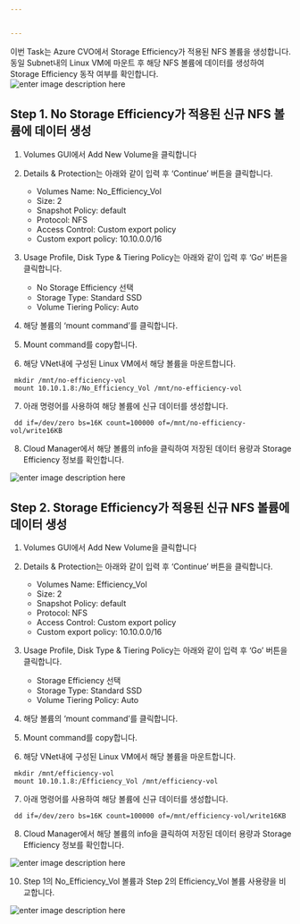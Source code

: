 ```yaml
---


---
```


<p>이번 Task는 Azure CVO에서 Storage Efficiency가 적용된 NFS 볼륨을 생성합니다. 동일 Subnet내의 Linux VM에 마운트 후 해당 NFS 볼륨에 데이터를 생성하여 Storage Efficiency 동작 여부를 확인합니다.<br>
<img src="https://github.com/netappkr/NDX_Handsonworkshop-/blob/master/Costsaving/Images/storage_efficiency.png?raw=true" alt="enter image description here"></p>
<h2 id="step-1.-no-storage-efficiency가-적용된-신규-nfs-볼륨에-데이터-생성">Step 1. No Storage Efficiency가 적용된 신규 NFS 볼륨에 데이터 생성</h2>
<ol>
<li>
<p>Volumes GUI에서 Add New Volume을 클릭합니다</p>
</li>
<li>
<p>Details &amp; Protection는 아래와 같이 입력 후 ‘Continue’ 버튼을 클릭합니다.</p>
<ul>
<li>Volumes Name: No_Efficiency_Vol</li>
<li>Size: 2</li>
<li>Snapshot Policy: default</li>
<li>Protocol: NFS</li>
<li>Access Control: Custom export policy</li>
<li>Custom export policy:  10.10.0.0/16</li>
</ul>
</li>
<li>
<p>Usage Profile, Disk Type &amp; Tiering Policy는 아래와 같이 입력 후 ‘Go’ 버튼을 클릭합니다.</p>
<ul>
<li>No Storage Efficiency 선택</li>
<li>Storage Type: Standard SSD</li>
<li>Volume Tiering Policy: Auto</li>
</ul>
</li>
<li>
<p>해당 볼륨의 ‘mount command’를 클릭합니다.</p>
</li>
<li>
<p>Mount command를 copy합니다.</p>
</li>
<li>
<p>해당 VNet내에 구성된 Linux VM에서 해당 볼륨을 마운트합니다.</p>
</li>
</ol>
<pre><code> mkdir /mnt/no-efficiency-vol
 mount 10.10.1.8:/No_Efficiency_Vol /mnt/no-efficiency-vol
</code></pre>
<ol start="7">
<li>아래 명령어를 사용하여 해당 볼륨에 신규 데이터를 생성합니다.</li>
</ol>
<pre><code> dd if=/dev/zero bs=16K count=100000 of=/mnt/no-efficiency-vol/write16KB
</code></pre>
<ol start="8">
<li>Cloud Manager에서 해당 볼륨의  info을 클릭하여 저장된 데이터 용량과 Storage Efficiency 정보를 확인합니다.</li>
</ol>
<p><img src="https://github.com/netappkr/NDX_Handsonworkshop-/blob/master/Costsaving/Images/cvo_no_efficiency.PNG?raw=true" alt="enter image description here"></p>
<h2 id="step-2.-storage-efficiency가-적용된-신규-nfs-볼륨에-데이터-생성">Step 2. Storage Efficiency가 적용된 신규 NFS 볼륨에 데이터 생성</h2>
<ol>
<li>
<p>Volumes GUI에서 Add New Volume을 클릭합니다</p>
</li>
<li>
<p>Details &amp; Protection는 아래와 같이 입력 후 ‘Continue’ 버튼을 클릭합니다.</p>
<ul>
<li>Volumes Name: Efficiency_Vol</li>
<li>Size: 2</li>
<li>Snapshot Policy: default</li>
<li>Protocol: NFS</li>
<li>Access Control: Custom export policy</li>
<li>Custom export policy:  10.10.0.0/16</li>
</ul>
</li>
<li>
<p>Usage Profile, Disk Type &amp; Tiering Policy는 아래와 같이 입력 후 ‘Go’ 버튼을 클릭합니다.</p>
<ul>
<li>Storage Efficiency 선택</li>
<li>Storage Type: Standard SSD</li>
<li>Volume Tiering Policy: Auto</li>
</ul>
</li>
<li>
<p>해당 볼륨의 ‘mount command’를 클릭합니다.</p>
</li>
<li>
<p>Mount command를 copy합니다.</p>
</li>
<li>
<p>해당 VNet내에 구성된 Linux VM에서 해당 볼륨을 마운트합니다.</p>
</li>
</ol>
<pre><code> mkdir /mnt/efficiency-vol
 mount 10.10.1.8:/Efficiency_Vol /mnt/efficiency-vol
</code></pre>
<ol start="7">
<li>아래 명령어를 사용하여 해당 볼륨에 신규 데이터를 생성합니다.</li>
</ol>
<pre><code> dd if=/dev/zero bs=16K count=100000 of=/mnt/efficiency-vol/write16KB
</code></pre>
<ol start="8">
<li>Cloud Manager에서 해당 볼륨의  info을 클릭하여 저장된 데이터 용량과 Storage Efficiency 정보를 확인합니다.</li>
</ol>
<p><img src="https://github.com/netappkr/NDX_Handsonworkshop-/blob/master/Costsaving/Images/cvo_efficiency.PNG?raw=true" alt="enter image description here"></p>
<ol start="10">
<li>Step 1의 No_Efficiency_Vol 볼륨과 Step 2의 Efficiency_Vol 볼륨 사용량을 비교합니다.</li>
</ol>
<p><img src="https://github.com/netappkr/NDX_Handsonworkshop-/blob/master/Costsaving/Images/comparison_vols.PNG?raw=true" alt="enter image description here"></p>


